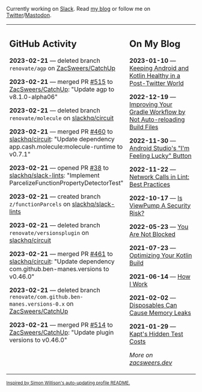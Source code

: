 Currently working on [Slack](https://slack.com/). Read [my blog](https://zacsweers.dev/) or follow me on [Twitter](https://twitter.com/ZacSweers)/[Mastodon](https://hachyderm.io/@ZacSweers).

<table><tr><td valign="top" width="60%">

## GitHub Activity
<!-- githubActivity starts -->
**2023-02-21** — deleted branch `renovate/agp` on [ZacSweers/CatchUp](https://github.com/ZacSweers/CatchUp)

**2023-02-21** — merged PR [#515](https://github.com/ZacSweers/CatchUp/pull/515) to [ZacSweers/CatchUp](https://github.com/ZacSweers/CatchUp): "Update agp to v8.1.0-alpha06"

**2023-02-21** — deleted branch `renovate/molecule` on [slackhq/circuit](https://github.com/slackhq/circuit)

**2023-02-21** — merged PR [#460](https://github.com/slackhq/circuit/pull/460) to [slackhq/circuit](https://github.com/slackhq/circuit): "Update dependency app.cash.molecule:molecule-runtime to v0.7.1"

**2023-02-21** — opened PR [#38](https://github.com/slackhq/slack-lints/pull/38) to [slackhq/slack-lints](https://github.com/slackhq/slack-lints): "Implement ParcelizeFunctionPropertyDetectorTest"

**2023-02-21** — created branch `z/functionParcels` on [slackhq/slack-lints](https://github.com/slackhq/slack-lints)

**2023-02-21** — deleted branch `renovate/versionsplugin` on [slackhq/circuit](https://github.com/slackhq/circuit)

**2023-02-21** — merged PR [#461](https://github.com/slackhq/circuit/pull/461) to [slackhq/circuit](https://github.com/slackhq/circuit): "Update dependency com.github.ben-manes.versions to v0.46.0"

**2023-02-21** — deleted branch `renovate/com.github.ben-manes.versions-0.x` on [ZacSweers/CatchUp](https://github.com/ZacSweers/CatchUp)

**2023-02-21** — merged PR [#514](https://github.com/ZacSweers/CatchUp/pull/514) to [ZacSweers/CatchUp](https://github.com/ZacSweers/CatchUp): "Update plugin versions to v0.46.0"
<!-- githubActivity ends -->
</td><td valign="top" width="40%">

## On My Blog
<!-- blog starts -->
**2023-01-10** — [Keeping Android and Kotlin Healthy in a Post-Twitter World](https://www.zacsweers.dev/keeping-android-healthy/)

**2022-12-19** — [Improving Your Gradle Workflow by Not Auto-reloading Build Files](https://www.zacsweers.dev/improving-your-workflow-by-not-auto-reloading-build-files/)

**2022-11-30** — [Android Studio's "I'm Feeling Lucky" Button](https://www.zacsweers.dev/android-studios-im-feeling-lucky-button/)

**2022-11-22** — [Network Calls in Lint: Best Practices](https://www.zacsweers.dev/network-calls-in-lint-best-practices/)

**2022-10-17** — [Is ViewPump A Security Risk?](https://www.zacsweers.dev/is-viewpump-a-security-risk/)

**2022-05-23** — [You Are Not Blocked](https://www.zacsweers.dev/you-are-not-blocked/)

**2021-07-23** — [Optimizing Your Kotlin Build](https://www.zacsweers.dev/optimizing-your-kotlin-build/)

**2021-06-14** — [How I Work](https://www.zacsweers.dev/how-i-work/)

**2021-02-02** — [Disposables Can Cause Memory Leaks](https://www.zacsweers.dev/disposables-can-cause-memory-leaks/)

**2021-01-29** — [Kapt's Hidden Test Costs](https://www.zacsweers.dev/kapts-hidden-test-costs/)
<!-- blog ends -->
_More on [zacsweers.dev](https://zacsweers.dev/)_
</td></tr></table>

<sub><a href="https://simonwillison.net/2020/Jul/10/self-updating-profile-readme/">Inspired by Simon Willison's auto-updating profile README.</a></sub>